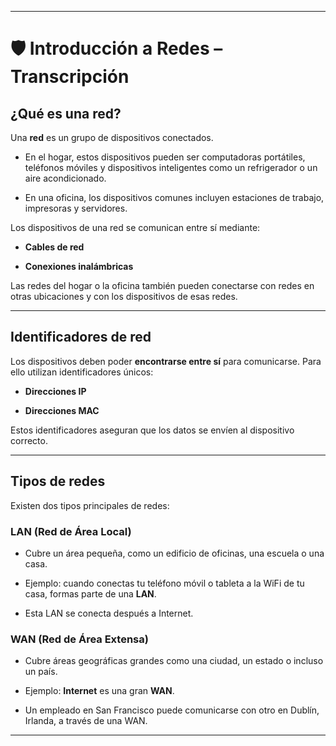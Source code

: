 
---

# 🛡️ Introducción a Redes – Transcripción

## ¿Qué es una red?

Una **red** es un grupo de dispositivos conectados.

- En el hogar, estos dispositivos pueden ser computadoras portátiles, teléfonos móviles y dispositivos inteligentes como un refrigerador o un aire acondicionado.
    
- En una oficina, los dispositivos comunes incluyen estaciones de trabajo, impresoras y servidores.
    

Los dispositivos de una red se comunican entre sí mediante:

- **Cables de red**
    
- **Conexiones inalámbricas**
    

Las redes del hogar o la oficina también pueden conectarse con redes en otras ubicaciones y con los dispositivos de esas redes.

---

## Identificadores de red

Los dispositivos deben poder **encontrarse entre sí** para comunicarse. Para ello utilizan identificadores únicos:

- **Direcciones IP**
    
- **Direcciones MAC**
    

Estos identificadores aseguran que los datos se envíen al dispositivo correcto.

---

## Tipos de redes

Existen dos tipos principales de redes:

### LAN (Red de Área Local)

- Cubre un área pequeña, como un edificio de oficinas, una escuela o una casa.
    
- Ejemplo: cuando conectas tu teléfono móvil o tableta a la WiFi de tu casa, formas parte de una **LAN**.
    
- Esta LAN se conecta después a Internet.
    

### WAN (Red de Área Extensa)

- Cubre áreas geográficas grandes como una ciudad, un estado o incluso un país.
    
- Ejemplo: **Internet** es una gran **WAN**.
    
- Un empleado en San Francisco puede comunicarse con otro en Dublín, Irlanda, a través de una WAN.
    

---
